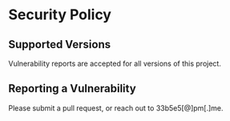 # Security Policy

## Supported Versions

Vulnerability reports are accepted for all versions of this project.

## Reporting a Vulnerability

Please submit a pull request, or reach out to 33b5e5[@]pm[.]me.
